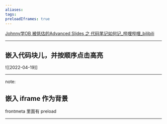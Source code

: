 ```yaml
---
aliases: 
tags: 
preloadIframes: true  
---
```


[Johnny学OB 被低估的Advanced Slides 之 代码笔记如何记_哔哩哔哩_bilibili](https://www.bilibili.com/video/BV1p44y1G7Do)

---

## 嵌入代码块儿，并按顺序点击高亮

![[2022-04-19]]

---

note:

## 嵌入 iframe 作为背景

frontmeta 里面有 preload

  
<!-- .slide: data-background-iframe='https://weread.qq.com' data-background-interactive -->

---

<!-- .slide: data-background-iframe='https://notion.so' data-background-interactive -->
